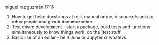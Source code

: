 miguel raz guzmán 17:16
1. How to get help: docstrings at repl, manual online, discourse/slack/so, other people and github documentation
2.  Test driven development - start a package, build tests and functions simultaneously to know things work, do the ]test stuff. 
3. Basic use of an editor - be it Juno or Jupyter or whatevs.
